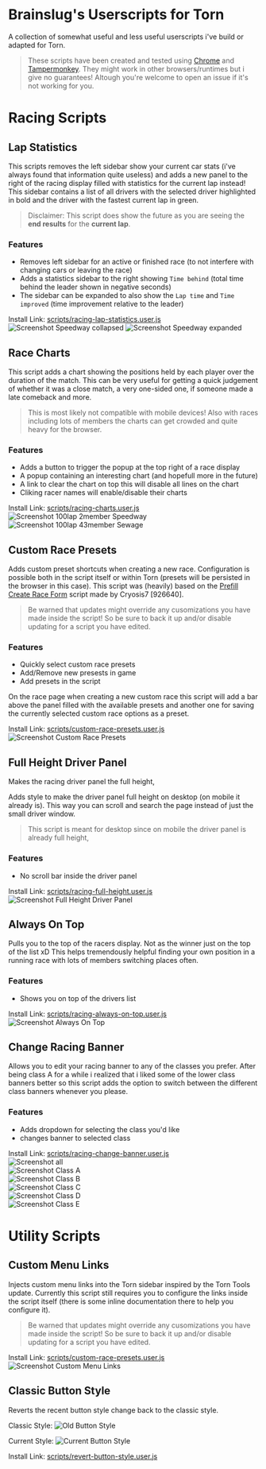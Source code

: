 # Brainslug's Userscripts for Torn
A collection of somewhat useful and less useful userscripts i've build or adapted for Torn.

> These scripts have been created and tested using [Chrome](https://www.google.com/chrome/) and [Tampermonkey](https://chrome.google.com/webstore/detail/tampermonkey/dhdgffkkebhmkfjojejmpbldmpobfkfo). They might work in other browsers/runtimes but i give no guarantees! Altough you're welcome to open an issue if it's not working for you.

# Racing Scripts

## Lap Statistics
This scripts removes the left sidebar show your current car stats (i've always found that information quite useless) and adds a new panel to the right of the racing display filled with statistics for the current lap instead! This sidebar contains a list of all drivers with the selected driver highlighted in bold and the driver with the fastest current lap in green.
> Disclaimer: This script does show the future as you are seeing the **end results** for the **current lap**.

### Features
- Removes left sidebar for an active or finished race (to not interfere with changing cars or leaving the race)
- Adds a statistics sidebar to the right showing `Time behind` (total time behind the leader shown in negative seconds)
- The sidebar can be expanded to also show the `Lap time` and `Time improved` (time improvement relative to the leader)

Install Link: [scripts/racing-lap-statistics.user.js](https://raw.githubusercontent.com/br41nslug/torn-brainscripts/main/scripts/racing-lap-statistics.user.js)\
![Screenshot Speedway collapsed](/images/lap-stats-collapsed.png)
![Screenshot Speedway expanded](/images/lap-stats-expanded.png)

## Race Charts
This script adds a chart showing the positions held by each player over the duration of the match. This can be very useful for getting a quick judgement of whether it was a close match, a very one-sided one, if someone made a late comeback and more. 
> This is most likely not compatible with mobile devices! Also with races including lots of members the charts can get crowded and quite heavy for the browser.

### Features
- Adds a button to trigger the popup at the top right of a race display
- A popup containing an interesting chart (and hopefull more in the future)
- A link to clear the chart on top this will disable all lines on the chart
- Cliking racer names will enable/disable their charts

Install Link: [scripts/racing-charts.user.js](https://raw.githubusercontent.com/br41nslug/torn-brainscripts/main/scripts/racing-charts.user.js)\
![Screenshot 100lap 2member Speedway](/images/racing-chart-2person-100lap.png)\
![Screenshot 100lap 43member Sewage](/images/racing-chart-43person-100lap.png)

## Custom Race Presets
Adds custom preset shortcuts when creating a new race. 
Configuration is possible both in the script itself or within Torn (presets will be persisted in the browser in this case).
This script was (heavily) based on the [Prefill Create Race Form](https://greasyfork.org/en/scripts/393632-torn-custom-race-presets) script made by Cryosis7 [926640].
> Be warned that updates might override any cusomizations you have made inside the script! So be sure to back it up and/or disable updating for a script you have edited.

### Features
- Quickly select custom race presets
- Add/Remove new presests in game
- Add presets in the script

On the race page when creating a new custom race this script will add a bar above the panel filled with the available presets and another one for saving the currently selected custom race options as a preset.

Install Link: [scripts/custom-race-presets.user.js](https://raw.githubusercontent.com/br41nslug/torn-brainscripts/main/scripts/custom-race-presets.user.js)\
![Screenshot Custom Race Presets](/images/custom-race-presets-example.png)

## Full Height Driver Panel
Makes the racing driver panel the full height,

Adds style to make the driver panel full height on desktop (on mobile it already is). This way you can scroll and search the page instead of just the small driver window.

> This script is meant for desktop since on mobile the driver panel is already full height,

### Features
- No scroll bar inside the driver panel

Install Link: [scripts/racing-full-height.user.js](https://raw.githubusercontent.com/br41nslug/torn-brainscripts/main/scripts/racing-full-height.user.js)\
![Screenshot Full Height Driver Panel](/images/full-height-example.png)

## Always On Top
Pulls you to the top of the racers display. Not as the winner just on the top of the list xD
This helps tremendously helpful finding your own position in a running race with lots of members switching places often.

### Features
- Shows you on top of the drivers list

Install Link: [scripts/racing-always-on-top.user.js](https://raw.githubusercontent.com/br41nslug/torn-brainscripts/main/scripts/racing-always-on-top.user.js)\
![Screenshot Always On Top](/images/always-on-top-example.png)

## Change Racing Banner
Allows you to edit your racing banner to any of the classes you prefer. After being class A for a while i realized that i liked some of the lower class banners better so this script adds the option to switch between the different class banners whenever you please.

### Features
- Adds dropdown for selecting the class you'd like
- changes banner to selected class

Install Link: [scripts/racing-change-banner.user.js](https://raw.githubusercontent.com/br41nslug/torn-brainscripts/main/scripts/racing-change-banner.user.js)\
![Screenshot all](/images/change-banner.png)\
![Screenshot Class A](/images/change-banner-A.png)\
![Screenshot Class B](/images/change-banner-B.png)\
![Screenshot Class C](/images/change-banner-C.png)\
![Screenshot Class D](/images/change-banner-D.png)\
![Screenshot Class E](/images/change-banner-E.png)

# Utility Scripts
## Custom Menu Links
Injects custom menu links into the Torn sidebar inspired by the Torn Tools update. 
Currently this script still requires you to configure the links inside the script itself (there is some inline documentation there to help you configure it).
> Be warned that updates might override any cusomizations you have made inside the script! So be sure to back it up and/or disable updating for a script you have edited.

Install Link: [scripts/custom-race-presets.user.js](https://raw.githubusercontent.com/br41nslug/torn-brainscripts/main/scripts/custom-menu-links.user.js)\
![Screenshot Custom Menu Links](/images/custom-menu-links-example.png)

## Classic Button Style
Reverts the recent button style change back to the classic style.

Classic Style:
![Old Button Style](/images/old-button-style.png)

Current Style:
![Current Button Style](/images/current-button-style.png)

Install Link: [scripts/revert-button-style.user.js](https://raw.githubusercontent.com/br41nslug/torn-brainscripts/main/scripts/revert-button-style.user.js)
